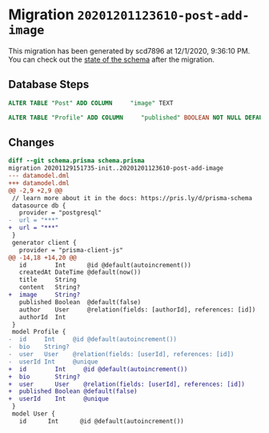 # Migration `20201201123610-post-add-image`

This migration has been generated by scd7896 at 12/1/2020, 9:36:10 PM.
You can check out the [state of the schema](./schema.prisma) after the migration.

## Database Steps

```sql
ALTER TABLE "Post" ADD COLUMN     "image" TEXT

ALTER TABLE "Profile" ADD COLUMN     "published" BOOLEAN NOT NULL DEFAULT false
```

## Changes

```diff
diff --git schema.prisma schema.prisma
migration 20201129151735-init..20201201123610-post-add-image
--- datamodel.dml
+++ datamodel.dml
@@ -2,9 +2,9 @@
 // learn more about it in the docs: https://pris.ly/d/prisma-schema
 datasource db {
   provider = "postgresql"
-  url = "***"
+  url = "***"
 }
 generator client {
   provider = "prisma-client-js"
@@ -14,18 +14,20 @@
   id        Int      @id @default(autoincrement())
   createdAt DateTime @default(now())
   title     String
   content   String?
+  image     String?
   published Boolean  @default(false)
   author    User     @relation(fields: [authorId], references: [id])
   authorId  Int
 }
 model Profile {
-  id     Int     @id @default(autoincrement())
-  bio    String?
-  user   User    @relation(fields: [userId], references: [id])
-  userId Int     @unique
+  id        Int     @id @default(autoincrement())
+  bio       String?
+  user      User    @relation(fields: [userId], references: [id])
+  published Boolean @default(false)
+  userId    Int     @unique
 }
 model User {
   id      Int      @id @default(autoincrement())
```


